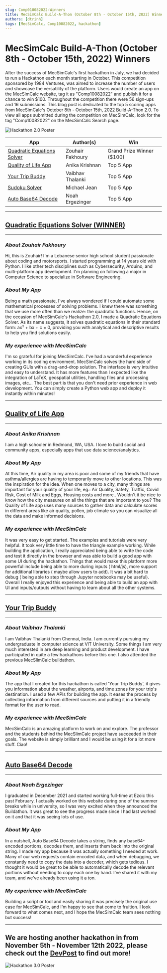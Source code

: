 ```yaml
---
slug: Comp010082022-Winners
title: MecSimCalc Build-A-Thon (October 8th - October 15th, 2022) Winners
authors: [dtrinh]
tags: [MecSimCalc, Comp10082022, hackathon]
---
```


# MecSimCalc Build-A-Thon (October 8th - October 15th, 2022) Winners

After the success of MecSimCalc's first hackathon in July, we had decided to run a Hackathon each month starting in October. This competition sponsored by 1984 Ventures, was aimed to increase the number of users and showcase the versatility of the platform. Users would create an app on the MecSimCalc website, tag it as "Comp10082022" and publish it for a chance to win $100.  Throughout the competition there were 56 sign-ups and 16 submissions. This blog post is dedicated to the top 5 scoring apps from MecSimCalc's October 8th - October 15th, 2022 Build-A-Thon 2.0. To view all apps submitted during the competition on MecSimCalc, look for the tag "Comp10082022" on the MecSimCalc Search page.

![Hackathon 2.0 Poster](/blog/MecSimCalc_Hackathon_2.png)

| App | Author(s) | Win |
| ----- | ----- | ----- |
| [Quadratic Equations Solver](https://mecsimcalc.com/app/3128476/quadratic_equations_solver) | Zouhair Fakhoury | Grand Prize Winner ($100) |
[Quality of Life App](https://mecsimcalc.com/app/6185690/quality_of_life_app) | Anika Krishnan | Top 5 App |
[Your Trip Buddy](https://mecsimcalc.com/app/0866015/your_trip_buddy) | Vaibhav Thalanki | Top 5 App |
[Sudoku Solver](https://mecsimcalc.com/app/3166730/sudoku_solver) | Michael Jean | Top 5 App |
[Auto Base64 Decode](https://mecsimcalc.com/app/7698150/auto_base_64_decode) | Noah Ergezinger | Top 5 App |


___________________________________________________________________________________________________________
## **[Quadratic Equations Solver (WINNER)](https://mecsimcalc.com/app/3128476/quadratic_equations_solver)**
___________________________________________________________________________________________________________
### ___About Zouhair Fakhoury___

Hi, this is Zouhair! I'm a Lebanese senior high school student passionate about coding and motorsports. I started programming at 14 years old with Python. I like other tech disciplines such as Cybersecurity, Arduino, and multi-platform app development. I'm planning on following a major in Computer Science to specialize in Software Engineering. 

### ___About My App___

Being a math passionate, I've always wondered if I could automate some mathematical processes of solving problems. I knew there was something that we use more often than we realize: the quadratic functions. 
Hence, on the occasion of MecSimCalc's Hackathon 2.0, I made a Quadratic Equations Solver. As its name suggests, it solves quadratic equations in their standard form: ax² + bx + c = 0, providing you with analytical and descriptive results to help you find solutions easily.

### ___My experience with MecSimCalc___

I'm so grateful for joining MecSimCalc. I've had a wonderful experience working in its coding environment. MecSimCalc solves the hard side of creating GUIs with a drag-and-drop solution. The interface is very intuitive and easy to understand. It has more features than I expected like the integration of LaTeX, geospatial utilities, handling files and processing images, etc... The best part is that you don't need prior experience in web development. You can simply create a Python web app and deploy it instantly within minutes!
___________________________________________________________________________________________________________
## **[Quality of Life App](https://mecsimcalc.com/app/6185690/quality_of_life_app)**
___________________________________________________________________________________________________________
### ___About Anika Krishnan___

I am a high schooler in Redmond, WA, USA. I love to build social and community apps, especially apps that use data science/analytics.

### ___About My App___

At this time, Air quality in my area is poor and some of my friends that have asthma/allergies are having to temporarily move to other locations. This was the inspiration for the idea. When one moves to a city, many things are important for your quality of your life, eg.: Air Quality, Safety, Traffic, Covid Risk, Cost of Milk and Eggs, Housing costs and more.. Wouldn't it be nice to know how the city measures on all the things that are important to you? The Quality of Life app uses many sources to gather data and calculate scores in different areas like air quality, pollen, job climate so you can visualize all the data and make informed decisions.

### ___My experience with MecSimCalc___

It was very easy to get started. The examples and tutorials were very helpful. It took very little time to have the triangle example working. While building the application, I really appreciated being able to write the code and test it directly in the browser and was able to build a good app with some UI during the hackathon. Things that would make this platform more powerful include being able to more during inputs ( html/js), more support for additional libraries ( maybe allow users to add). It was a bit hard to debug ( being able to step through Jupyter notebooks may be useful). Overall I really enjoyed this experience and being able to build an app with UI and inputs/outputs without having to learn about all the other systems.
___________________________________________________________________________________________________________
## **[Your Trip Buddy](https://mecsimcalc.com/app/0866015/your_trip_buddy)**
___________________________________________________________________________________________________________
### ___About Vaibhav Thalanki___

I am Vaibhav Thalanki from Chennai, India. I am currently pursuing my undergraduate in computer science at VIT University. Some things I am very much interested in are deep learning and product development. I have participated in quite a few hackathons before this one. I also attended the previous MecSlimCalc buildathon.

### ___About My App___

The app that I created for this hackathon is called 'Your Trip Buddy', it gives you information about the weather, airports, and time zones for your trip's destination. I used a few APIs for building the app. It eases the process by collecting information from different sources and putting it in a friendly format for the user to read. 

### ___My experience with MecSimCalc___

MecSimCalc is an amazing platform to work on and explore. The professor and the students behind the MecSlimCalc project have succeeded in their goals. The website is simply brilliant and I would be using it for a lot more stuff. Ciao!
___________________________________________________________________________________________________________
## **[Auto Base64 Decode](https://mecsimcalc.com/app/7698150/auto_base_64_decode)**
___________________________________________________________________________________________________________
### ___About Noah Ergezinger___

I graduated in December 2021 and started working full-time at Ezoic this past February. I actually worked on this website during one of the summer breaks while in university, so I was very excited when they announced the Buildathon. It was great to see the progress made since I had last worked on it and that it was seeing lots of use.

### ___About My App___

In a nutshell, Auto Base64 Decode takes a string, finds any base64-encoded portions, decodes them, and inserts them back into the original string. I made my app because it was actually something I needed at work. Many of our web requests contain encoded data, and when debugging, we constantly need to copy the data into a decoder, which gets tedious. I thought it would be great to be able to automatically decode the relevant portions without needing to copy each one by hand. I've shared it with my team, and we've already been using it a ton.

### ___My experience with MecSimCalc___

Building a script or tool and easily sharing it was precisely the original use case for MecSimCalc, and I'm happy to see that come to fruition. I look forward to what comes next, and I hope the MecSimCalc team sees nothing but success!
___________________________________________________________________________________________________________

## __We are hosting another hackathon in from November 5th - November 12th 2022, please check out the [DevPost](https://mecsimcalc-hackathon-3.devpost.com/) to find out more!__

![Hackathon 3.0 Poster](/blog/MecSimCalc_Presents_3.png)
